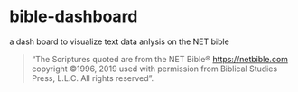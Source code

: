 # bible-dashboard

a dash board to visualize text data anlysis on the NET bible

> “The Scriptures quoted are from the NET Bible® https://netbible.com copyright ©1996, 2019 used with permission from Biblical Studies Press, L.L.C. All rights reserved”.